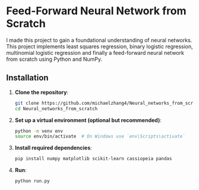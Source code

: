 # Feed-Forward Neural Network from Scratch

I made this project to gain a foundational understanding of neural networks.
This project implements least squares regression, binary logistic regression, multinomial logistic regression and finally a feed-forward neural network from scratch using Python and NumPy.

## Installation

1. **Clone the repository**:
    ```bash
    git clone https://github.com/michaelzhang4/Neural_networks_from_scratch.git
    cd Neural_networks_from_scratch
    ```

2. **Set up a virtual environment (optional but recommended)**:
    ```bash
    python -m venv env
    source env/bin/activate  # On Windows use `env\Scripts\activate`
    ```

3. **Install required dependencies**:
    ```bash
    pip install numpy matplotlib scikit-learn cassiopeia pandas
    ```
4. **Run**:
   ```bash
   python run.py
   ```
